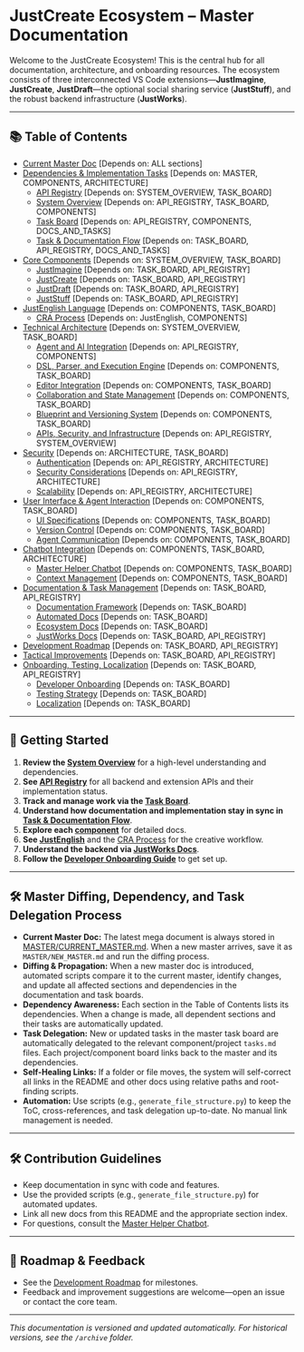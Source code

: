 # JustCreate Ecosystem – Master Documentation

Welcome to the JustCreate Ecosystem! This is the central hub for all documentation, architecture, and onboarding resources. The ecosystem consists of three interconnected VS Code extensions—**JustImagine**, **JustCreate**, **JustDraft**—the optional social sharing service (**JustStuff**), and the robust backend infrastructure (**JustWorks**).

---

## 📚 Table of Contents

- [Current Master Doc](MASTER/CURRENT_MASTER.md) [Depends on: ALL sections]
- [Dependencies & Implementation Tasks](PROCESS/) [Depends on: MASTER, COMPONENTS, ARCHITECTURE]
  - [API Registry](PROCESS/API_REGISTRY.md) [Depends on: SYSTEM_OVERVIEW, TASK_BOARD]
  - [System Overview](PROCESS/SYSTEM_OVERVIEW.md) [Depends on: API_REGISTRY, TASK_BOARD, COMPONENTS]
  - [Task Board](PROCESS/TASK_BOARD.md) [Depends on: API_REGISTRY, COMPONENTS, DOCS_AND_TASKS]
  - [Task & Documentation Flow](PROCESS/TASK_DOC_FLOW.md) [Depends on: TASK_BOARD, API_REGISTRY, DOCS_AND_TASKS]
- [Core Components](COMPONENTS/) [Depends on: SYSTEM_OVERVIEW, TASK_BOARD]
  - [JustImagine](COMPONENTS/JustImagine.md) [Depends on: TASK_BOARD, API_REGISTRY]
  - [JustCreate](COMPONENTS/JustCreate.md) [Depends on: TASK_BOARD, API_REGISTRY]
  - [JustDraft](COMPONENTS/JustDraft.md) [Depends on: TASK_BOARD, API_REGISTRY]
  - [JustStuff](COMPONENTS/JustStuff.md) [Depends on: TASK_BOARD, API_REGISTRY]
- [JustEnglish Language](LANGUAGE/JustEnglish.md) [Depends on: COMPONENTS, TASK_BOARD]
  - [CRA Process](LANGUAGE/CRA_Process.md) [Depends on: JustEnglish, COMPONENTS]
- [Technical Architecture](ARCHITECTURE/) [Depends on: SYSTEM_OVERVIEW, TASK_BOARD]
  - [Agent and AI Integration](ARCHITECTURE/Agents_and_AI.md) [Depends on: API_REGISTRY, COMPONENTS]
  - [DSL, Parser, and Execution Engine](ARCHITECTURE/DSL_Parser_Execution.md) [Depends on: COMPONENTS, TASK_BOARD]
  - [Editor Integration](ARCHITECTURE/Editor_Integration.md) [Depends on: COMPONENTS, TASK_BOARD]
  - [Collaboration and State Management](ARCHITECTURE/Collaboration_and_State.md) [Depends on: COMPONENTS, TASK_BOARD]
  - [Blueprint and Versioning System](ARCHITECTURE/Blueprint_and_Versioning.md) [Depends on: COMPONENTS, TASK_BOARD]
  - [APIs, Security, and Infrastructure](ARCHITECTURE/APIs_Security_Infra.md) [Depends on: API_REGISTRY, SYSTEM_OVERVIEW]
- [Security](SECURITY/) [Depends on: ARCHITECTURE, TASK_BOARD]
  - [Authentication](SECURITY/Authentication.md) [Depends on: API_REGISTRY, ARCHITECTURE]
  - [Security Considerations](SECURITY/Security_Considerations.md) [Depends on: API_REGISTRY, ARCHITECTURE]
  - [Scalability](SECURITY/Scalability.md) [Depends on: API_REGISTRY, ARCHITECTURE]
- [User Interface & Agent Interaction](UI_AND_AGENT/) [Depends on: COMPONENTS, TASK_BOARD]
  - [UI Specifications](UI_AND_AGENT/UI_Specs.md) [Depends on: COMPONENTS, TASK_BOARD]
  - [Version Control](UI_AND_AGENT/Version_Control.md) [Depends on: COMPONENTS, TASK_BOARD]
  - [Agent Communication](UI_AND_AGENT/Agent_Communication.md) [Depends on: COMPONENTS, TASK_BOARD]
- [Chatbot Integration](CHATBOT/) [Depends on: COMPONENTS, TASK_BOARD, ARCHITECTURE]
  - [Master Helper Chatbot](CHATBOT/Master_Helper_Chatbot.md) [Depends on: COMPONENTS, TASK_BOARD]
  - [Context Management](CHATBOT/Context_Management.md) [Depends on: COMPONENTS, TASK_BOARD]
- [Documentation & Task Management](DOCS_AND_TASKS/) [Depends on: TASK_BOARD, API_REGISTRY]
  - [Documentation Framework](DOCS_AND_TASKS/Documentation_Framework.md) [Depends on: TASK_BOARD]
  - [Automated Docs](DOCS_AND_TASKS/Automated_Docs.md) [Depends on: TASK_BOARD]
  - [Ecosystem Docs](DOCS_AND_TASKS/Ecosystem_Docs.md) [Depends on: TASK_BOARD]
  - [JustWorks Docs](DOCS_AND_TASKS/JustWorks_Docs.md) [Depends on: TASK_BOARD, API_REGISTRY]
- [Development Roadmap](ROADMAP/Development_Roadmap.md) [Depends on: TASK_BOARD, API_REGISTRY]
- [Tactical Improvements](TACTICAL/Tactical_Improvements.md) [Depends on: TASK_BOARD, API_REGISTRY]
- [Onboarding, Testing, Localization](ONBOARDING/) [Depends on: TASK_BOARD, API_REGISTRY]
  - [Developer Onboarding](ONBOARDING/Developer_Onboarding.md) [Depends on: TASK_BOARD]
  - [Testing Strategy](ONBOARDING/Testing_Strategy.md) [Depends on: TASK_BOARD]
  - [Localization](ONBOARDING/Localization.md) [Depends on: TASK_BOARD]

---

## 🚀 Getting Started

1. **Review the [System Overview](PROCESS/SYSTEM_OVERVIEW.md)** for a high-level understanding and dependencies.
2. **See [API Registry](PROCESS/API_REGISTRY.md)** for all backend and extension APIs and their implementation status.
3. **Track and manage work via the [Task Board](PROCESS/TASK_BOARD.md)**.
4. **Understand how documentation and implementation stay in sync in [Task & Documentation Flow](PROCESS/TASK_DOC_FLOW.md)**.
5. **Explore each [component](COMPONENTS/)** for detailed docs.
6. **See [JustEnglish](LANGUAGE/JustEnglish.md)** and the [CRA Process](LANGUAGE/CRA_Process.md) for the creative workflow.
7. **Understand the backend via [JustWorks Docs](DOCS_AND_TASKS/JustWorks_Docs.md)**.
8. **Follow the [Developer Onboarding Guide](ONBOARDING/Developer_Onboarding.md)** to get set up.

---

## 🛠️ Master Diffing, Dependency, and Task Delegation Process

- **Current Master Doc:** The latest mega document is always stored in [MASTER/CURRENT_MASTER.md](MASTER/CURRENT_MASTER.md). When a new master arrives, save it as `MASTER/NEW_MASTER.md` and run the diffing process.
- **Diffing & Propagation:** When a new master doc is introduced, automated scripts compare it to the current master, identify changes, and update all affected sections and dependencies in the documentation and task boards.
- **Dependency Awareness:** Each section in the Table of Contents lists its dependencies. When a change is made, all dependent sections and their tasks are automatically updated.
- **Task Delegation:** New or updated tasks in the master task board are automatically delegated to the relevant component/project `tasks.md` files. Each project/component board links back to the master and its dependencies.
- **Self-Healing Links:** If a folder or file moves, the system will self-correct all links in the README and other docs using relative paths and root-finding scripts.
- **Automation:** Use scripts (e.g., `generate_file_structure.py`) to keep the ToC, cross-references, and task delegation up-to-date. No manual link management is needed.

---

## 🛠️ Contribution Guidelines

- Keep documentation in sync with code and features.
- Use the provided scripts (e.g., `generate_file_structure.py`) for automated updates.
- Link all new docs from this README and the appropriate section index.
- For questions, consult the [Master Helper Chatbot](CHATBOT/Master_Helper_Chatbot.md).

---

## 📅 Roadmap & Feedback

- See the [Development Roadmap](ROADMAP/Development_Roadmap.md) for milestones.
- Feedback and improvement suggestions are welcome—open an issue or contact the core team.

---

*This documentation is versioned and updated automatically. For historical versions, see the `/archive` folder.*
